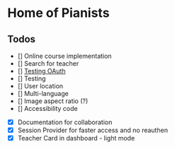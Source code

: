 # Home of Pianists

## Todos

- [] Online course implementation
- [] Search for teacher
- [] [ Testing OAuth ](https://authjs.dev/guides/testing)
- [] Testing
- [] User location
- [] Multi-language
- [] Image aspect ratio (?)
- [] Accessibility code
- [x] Documentation for collaboration
- [x] Session Provider for faster access and no reauthen
- [x] Teacher Card in dashboard - light mode
